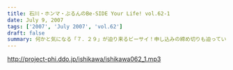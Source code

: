 ```yaml
---
title: 石川・ホンマ・ぶるんのBe-SIDE Your Life! vol.62-1
date: July 9, 2007
tags: ['2007', 'July 2007', 'vol.62']
draft: false
summary: 何かと気になる「７．２９」が迫り来るビーサイ！申し込みの締め切りも迫っていますのでこちらの回を聞き逃さないで下さいね！あと、お早めのお振り込みをヨロシクお願いします。↑必死の形相！７月は新宿鮫になる！．．．NAMAE
---
```


http://project-phi.ddo.jp/ishikawa/ishikawa062_1.mp3